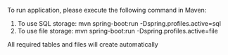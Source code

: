 To run application, please execute the following command in Maven:

1) To use SQL storage: mvn spring-boot:run -Dspring.profiles.active=sql
2) To use file storage: mvn spring-boot:run -Dspring.profiles.active=file

All required tables and files will create automatically